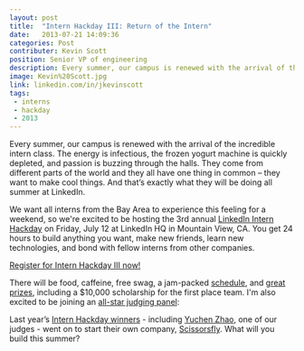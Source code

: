 ```yaml
---
layout: post
title:  "Intern Hackday III: Return of the Intern"
date:   2013-07-21 14:09:36
categories: Post
contributer: Kevin Scott
position: Senior VP of engineering
description: Every summer, our campus is renewed with the arrival of the incredible intern class. The energy is infectious, the frozen yogurt machine is quickly depleted, and passion is buzzing through the halls.
image: Kevin%20Scott.jpg
link: linkedin.com/in/jkevinscott
tags: 
 - interns 
 - hackday 
 - 2013
---
```


Every summer, our campus is renewed with the arrival of the incredible intern class. The energy is infectious, the frozen yogurt machine is quickly depleted, and passion is buzzing through the halls. They come from different parts of the world and they all have one thing in common – they want to make cool things. And that’s exactly what they will be doing all summer at LinkedIn.

We want all interns from the Bay Area to experience this feeling for a weekend, so we're excited to be hosting the 3rd annual [LinkedIn Intern Hackday](http://hackday.linkedin.com/intern/2013) on Friday, July 12 at LinkedIn HQ in Mountain View, CA. You get 24 hours to build anything you want, make new friends, learn new technologies, and bond with fellow interns from other companies. 

[Register for Intern Hackday III now!](http://hackday.linkedin.com/intern/2013)

There will be food, caffeine, free swag, a jam-packed [schedule](http://hackday.linkedin.com/intern/2013#!schedule), and [great prizes](http://hackday.linkedin.com/intern/2013#!prizes), including a $10,000 scholarship for the first place team. I'm also excited to be joining an [all-star judging panel](http://hackday.linkedin.com/intern/2013#!judges): 

Last year’s [Intern Hackday winners](http://hackday.linkedin.com/submission/intern/2012) - including [Yuchen Zhao](http://www.linkedin.com/pub/yuchen-zhao/30/537/6a2), one of our judges - went on to start their own company, [Scissorsfly](https://www.scissorsfly.com/). What will you build this summer? 